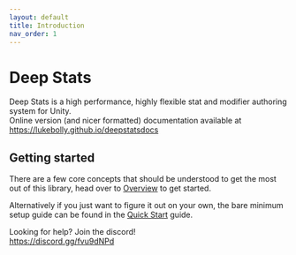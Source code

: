 ```yaml
---
layout: default
title: Introduction
nav_order: 1
---
```


# Deep Stats

Deep Stats is a high performance, highly flexible stat and modifier authoring system for Unity.   
Online version (and nicer formatted) documentation available at <https://lukebolly.github.io/deepstatsdocs>

## Getting started
There are a few core concepts that should be understood to get the most out of this library, head over to [Overview](/docs/overview.md) to get started.

Alternatively if you just want to figure it out on your own, the bare minimum setup guide can be found in the [Quick Start](/docs/quickstart.md) guide.

Looking for help? Join the discord!  
<https://discord.gg/fvu9dNPd>